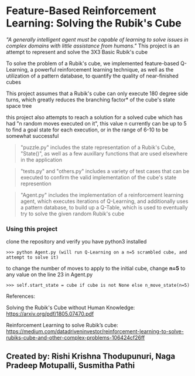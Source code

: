 # Feature-Based Reinforcement Learning: Solving the Rubik's Cube

*"A generally intelligent agent must be capable of learning to solve issues in complex domains with little assistance from humans."*
This project is an attempt to represent and solve the 3X3 Basic Rubik's cube

To solve the problem of a Rubik's cube, we implemented feature-based Q-Learning, a powerful reinforcement learning technique, as well as the utilization of a pattern database, to quantify the quality of near-finished cubes

This project assumes that a Rubik's cube can only execute 180 degree side turns, which greatly reduces the branching factor* of the cube's state space tree

this project also attempts to reach a solution for a solved cube which has had "n random moves executed on it", this value n
currently can be up to 5 to find a goal state for each execution, or in the range of 6-10 to be somewhat successful

> "puzzle.py" includes the state representation of a Rubik's Cube, "State()", as well as a few auxillary functions
that are used elsewhere in the application

> "tests.py" and "others.py" includes a variety of test cases that can be executed to confirm the valid implementation of the cube's state represention

> "Agent.py" includes the implementation of a reinforcement learning agent, which executes iterations of Q-Learning, and additionally uses a pattern database, to build up a Q-Table, which is used to eventually try to solve the given random Rubik's cube

### Using this project

clone the repository and verify you have python3 installed 

`>>> python Agent.py (will run Q-Learning on a n=5 scrambled cube, and attempt to solve it) `

to change the number of moves to apply to the initial cube, change **n=5** to any value on the line 23 in Agent.py

`>>> self.start_state = cube if cube is not None else n_move_state(n=5) `

References:

Solving the Rubik's Cube without Human Knowledge: https://arxiv.org/pdf/1805.07470.pdf

Reinforcement Learning to solve Rubik’s cube: https://medium.com/datadriveninvestor/reinforcement-learning-to-solve-rubiks-cube-and-other-complex-problems-106424cf26ff

## Created by: Rishi Krishna Thodupunuri, Naga Pradeep Motupalli, Susmitha Pathi 

